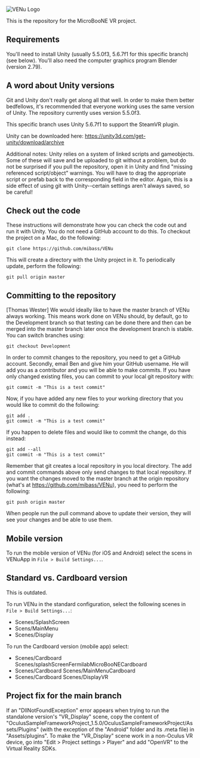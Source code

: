 ![VENu Logo](http://venu.physics.ox.ac.uk/downloads/venuLogoWrittenAndImage.png)

This is the repository for the MicroBooNE VR project. 

## Requirements

You'll need to install Unity (usually 5.5.0f3, 5.6.7f1 for this specific branch)(see below). 
You'll also need the computer graphics program Blender (version 2.79). 

## A word about Unity versions

Git and Unity don't really get along all that well. In order to make them better bedfellows, it's recommended that everyone working uses the same version of Unity. The repository currently uses version 5.5.0f3.

This specific branch uses Unity 5.6.7f1 to support the SteamVR plugin.

Unity can be downloaded here: https://unity3d.com/get-unity/download/archive

Additional notes: Unity relies on a system of linked scripts and gameobjects. Some of these will save and be uploaded to git without a problem, but do not be surprised if you pull the repository, open it in Unity and find "missing referenced script/object" warnings. You will have to drag the appropriate script or prefab back to the corresponding field in the editor. Again, this is a side effect of using git with Unity--certain settings aren't always saved, so be careful!

## Check out the code

These instructions will demonstrate how you can check the code out and run it with Unity. You do not need a GitHub account to do this. To checkout the project on a Mac, do the following:

    git clone https://github.com/mibass/VENu

This will create a directory with the Unity project in it. To periodically update, perform the following:

    git pull origin master

## Committing to the repository 

[Thomas Wester] We would ideally like to have the master branch of VENu always working. This means work done on VENu should, by default, go to the Development branch so that testing can be done there and then can be merged into the master branch later once the development branch is stable. You can switch branches using:

    git checkout Development

In order to commit changes to the repository, you need to get a GitHub account. Secondly, email Ben and give him your GitHub username. He will add you as a contributor and you will be able to make commits. If you have only changed existing files, you can commit to your local git repository with:

    git commit -m "This is a test commit"
    
Now, if you have added any new files to your working directory that you would like to commit do the following:

    git add .
    git commit -m "This is a test commit"
    
If you happen to delete files and would like to commit the change, do this instead:

    git add --all
    git commit -m "This is a test commit"

Remember that git creates a local repository in you local directory. The add and commit commands above only send changes to that local repository. If you want the changes moved to the master branch at the origin repository (what's at https://github.com/mibass/VENu), you need to perform the following:

    git push origin master
    
When people run the pull command above to update their version, they will see your changes and be able to use them. 

## Mobile version

To run the mobile version of VENu (for iOS and Android) select the scens in VENuApp in `File > Build Settings...`.

## Standard vs. Cardboard version

This is outdated.

To run VENu in the standard configuration, select the following scenes in `File > Build Settings...`:
* Scenes/SplashScreen
* Scens/MainMenu
* Scenes/Display

To run the Cardboard version (mobile app) select:
* Scenes/Cardboard Scenes/splashScreenFermilabMicroBooNECardboard
* Scenes/Cardboard Scenes/MainMenuCardboard
* Scenes/Cardboard Scenes/DisplayVR

## Project fix for the main branch

If an "DllNotFoundException" error appears when trying to run the standalone version's "VR_Display" scene,
copy the content of "OculusSampleFrameworkProject_1.5.0/OculusSampleFrameworkProject/Assets/Plugins" (with the exception of the "Android" folder and its .meta file) in "Assets/plugins".
To make the "VR_Display" scene work in a non-Oculus VR device, go into "Edit > Project settings > Player" and add "OpenVR" to the Virtual Reality SDKs.
